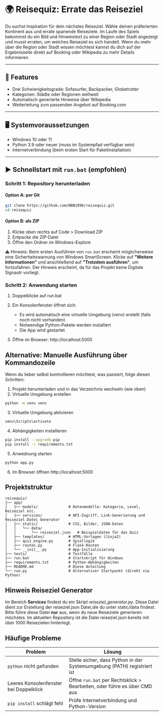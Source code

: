 # 🌍 Reisequiz: Errate das Reiseziel
Du suchst Inspiration für dein nächstes Reiseziel. Wähle deinen präferierten Kontinent aus und errate spanende Reiseziele. 
Im Laufe des Spiels bekommst du ein Bild und Hinweistext zu einer Region oder Stadt angezeigt und musst erraten, um welches Reiseziel es sich handelt.
Wenn du mehr über die Region oder Stadt wissen möchtest kannst du dich auf der Ergebnisseite direkt auf Booking oder Wikipedia zu mehr Details informieren. 

---

## 🚀 Features
- Drei Schwierigkeitsgrade: Sofasurfer, Backpacker, Globetrotter
- Kategorien: Städte oder Regionen weltweit
- Automatisch generierte Hinweise über Wikipedia
- Weiterleitung zum passenden Angebot auf Booking.com

---

## 🖥️ Systemvoraussetzungen
- Windows 10 oder 11  
- Python 3.9 oder neuer (muss im Systempfad verfügbar sein)  
- Internetverbindung (beim ersten Start für Paketinstallation)

---

## ▶️ Schnellstart mit `run.bat` (empfohlen)

### Schritt 1: Repository herunterladen

#### Option A: per Git
```bash
git clone https://github.com/NBB1996/reisequiz.git
cd reisequiz
```

#### Option B: als ZIP
1. Klicke oben rechts auf Code > Download ZIP
2. Entpacke die ZIP-Datei
3. Öffne den Ordner im Windows-Explore

⚠️ Hinweis: Beim ersten Ausführen von `run.bat` erscheint möglicherweise eine Sicherheitswarnung von Windows SmartScreen. Klicke auf **"Weitere Informationen"** und anschließend auf **"Trotzdem ausführen"**, um fortzufahren. Der Hinweis erscheint, da für das Projekt keine Digitale Signautr vorliegt. 

### Schritt 2: Anwendung starten
1. Doppelklicke auf run.bat
2. Ein Konsolenfenster öffnet sich:
    - Es wird automatisch eine virtuelle Umgebung (venv) erstellt (falls noch nicht vorhanden)
    - Notwendige Python-Pakete werden installiert
    - Die App wird gestartet

3. Öffne im Browser:
http://localhost:5000

## Alternative: Manuelle Ausführung über Kommandozeile
Wenn du lieber selbst kontrollieren möchtest, was passiert, folge diesen Schritten:

1. Projekt herunterladen und in das Verzeichnis wechseln (wie oben)
2. Virtuelle Umgebung erstellen
```bash
python -m venv venv 
```
3. Virtuelle Umgebung aktivieren
```bash
venv\Scripts\activate
```
4. Abhängigkeiten installieren
```bash
pip install --upgrade pip
pip install -r requirements.txt
```
5. Anwednung starten
```bash
python app.py
```
6. Im Browser öffnen
http://localhost:5000

## Projektstruktur
```text
reisequiz/
├── app/
│   ├── models/              # Datenmodelle: Kategorie, Level, Reiseziel etc.
│   ├── services/            # API-Zugriff, Link-Generierung und Reiseziel Datei Generator
│   ├── static/              # CSS, Bilder, JSON-Daten
│   │   └── data/
│   │       └── reiseziel.json   # Beispieldaten für das Quiz
│   ├── templates/           # HTML-Vorlagen (Jinja2)
│   ├── quiz_engine.py       # Spiellogik
│   ├── routes.py            # Flask-Routen
│   └── __init__.py          # App-Initialisierung
├── tests/                   # Testfälle
├── run.bat                  # Startskript für Windows
├── requirements.txt         # Python-Abhängigkeiten
├── README.md                # Diese Anleitung
└── run.py                   # Alternativer Startpunkt (direkt via Python)
```

## Hinweis Reiseziel Generator
Im Bereich **Services** findest du ein Skript *reiseziel_generator.py*.
Diese Datei dient zur Erstellung der reiseziel.json Datei,die du unter static/data findest.
Bitte führe diese Datei **nur** aus, wenn du neue Reiseziele generieren möchstes.
Im aktuellen Repository ist die Datei reiseziel.json bereits mit über 1000 Reisezielen hinterlegt. 

## Häufige Probleme
| Problem                                | Lösung                                                                   |
| -------------------------------------- | ------------------------------------------------------------------------ |
| `python` nicht gefunden                | Stelle sicher, dass Python in der Systemumgebung (PATH) registriert ist  |
| Leeres Konsolenfenster bei Doppelklick | Öffne `run.bat` per Rechtsklick > Bearbeiten, oder führe es über CMD aus |
| `pip install` schlägt fehl             | Prüfe Internetverbindung und Python-Version                              |
